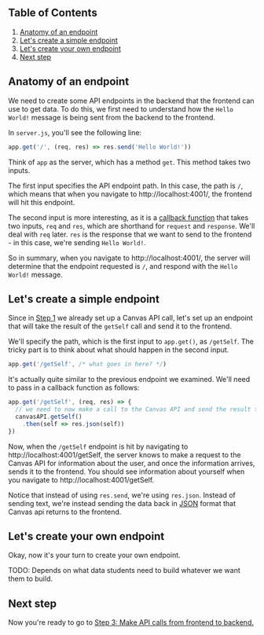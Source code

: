 ## Table of Contents
1. [Anatomy of an endpoint](#anatomy-of-an-endpoint)
1. [Let's create a simple endpoint](#lets-create-a-simple-endpoint)
1. [Let's create your own endpoint](#lets-create-your-own-endpoint)
1. [Next step](#next-step)

## Anatomy of an endpoint
We need to create some API endpoints in the backend that the frontend can use to get data. To do this, we first need to understand how the `Hello World!` message is being sent from the backend to the frontend.

In `server.js`, you'll see the following line:
```js
app.get('/', (req, res) => res.send('Hello World!'))
```
Think of `app` as the server, which has a method `get`. This method takes two inputs.

The first input specifies the API endpoint path. In this case, the path is `/`, which means that when you navigate to http://localhost:4001/, the frontend will hit this endpoint.

The second input is more interesting, as it is a [callback function](https://developer.mozilla.org/en-US/docs/Glossary/Callback_function) that takes two inputs, `req` and `res`, which are shorthand for `request` and `response`. We'll deal with `req` later. `res` is the response that we want to send to the frontend - in this case, we're sending `Hello World!`.

So in summary, when you navigate to http://localhost:4001/, the server will determine that the endpoint requested is `/`, and respond with the `Hello World!` message.

## Let's create a simple endpoint
Since in [Step 1](1-Canvas-API-Token.md) we already set up a Canvas API call, let's set up an endpoint that will take the result of the `getSelf` call and send it to the frontend.

We'll specify the path, which is the first input to `app.get()`, as `/getSelf`. The tricky part is to think about what should happen in the second input.

```js
app.get('/getSelf', /* what goes in here? */)
```

It's actually quite similar to the previous endpoint we examined. We'll need to pass in a callback function as follows:

```js
app.get('/getSelf', (req, res) => {
  // we need to now make a call to the Canvas API and send the result to the frontend
  canvasAPI.getSelf()
    .then(self => res.json(self))
})
```

Now, when the `/getSelf` endpoint is hit by navigating to http://localhost:4001/getSelf, the server knows to make a request to the Canvas API for information about the user, and once the information arrives, sends it to the frontend. You should see information about yourself when you navigate to http://localhost:4001/getSelf.

Notice that instead of using `res.send`, we're using `res.json`. Instead of sending text, we're instead sending the data back in [JSON](https://en.wikipedia.org/wiki/JSON) format that Canvas api returns to the frontend.

## Let's create your own endpoint
Okay, now it's your turn to create your own endpoint.

TODO: Depends on what data students need to build whatever we want them to build.

## Next step
Now you're ready to go to [Step 3: Make API calls from frontend to backend.](3-Make-API-Calls.md)